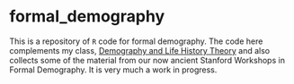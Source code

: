 # formal_demography

This is a repository of `R` code for formal demography. The code here complements my class, [Demography and Life History Theory](http://web.stanford.edu/class/ess363/) and also collects some of the material from our now ancient Stanford Workshops in Formal Demography. It is very much a work in progress. 
